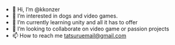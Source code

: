 - 👋 Hi, I’m @kkonzer
- 👀 I’m interested in dogs and video games.
- 🌱 I’m currently learning unity and all it has to offer
- 💞️ I’m looking to collaborate on video game or passion projects
- 📫 How to reach me tatsuruemail@gmail.com

<!---
kkonzer/kkonzer is a ✨ special ✨ repository because its `README.md` (this file) appears on your GitHub profile.
You can click the Preview link to take a look at your changes.
--->

